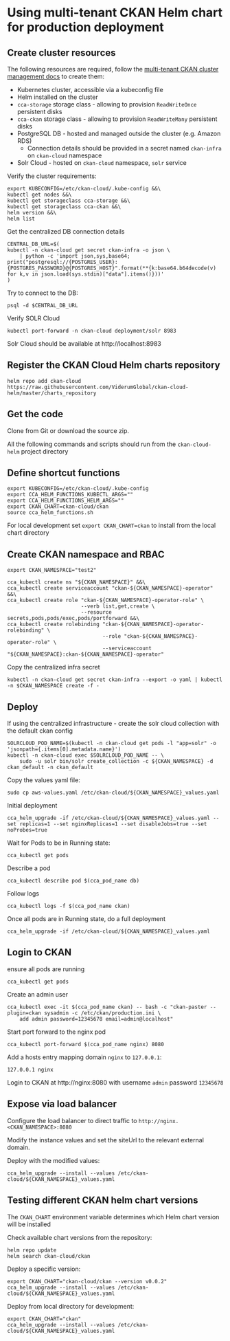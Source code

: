 # Using multi-tenant CKAN Helm chart for production deployment

## Create cluster resources

The following resources are required, follow the [multi-tenant CKAN cluster management docs](https://github.com/ViderumGlobal/ckan-cloud-cluster/blob/master/README.md) to create them:

* Kubernetes cluster, accessible via a kubeconfig file
* Helm installed on the cluster
* `cca-storage` storage class - allowing to provision `ReadWriteOnce` persistent disks
* `cca-ckan` storage class - allowing to provision `ReadWriteMany` persistent disks
* PostgreSQL DB - hosted and managed outside the cluster (e.g. Amazon RDS)
  * Connection details should be provided in a secret named `ckan-infra` on `ckan-cloud` namespace
* Solr Cloud - hosted on `ckan-cloud` namespace, `solr` service

Verify the cluster requirements:

```
export KUBECONFIG=/etc/ckan-cloud/.kube-config &&\
kubectl get nodes &&\
kubectl get storageclass cca-storage &&\
kubectl get storageclass cca-ckan &&\
helm version &&\
helm list
```

Get the centralized DB connection details

```
CENTRAL_DB_URL=$(
kubectl -n ckan-cloud get secret ckan-infra -o json \
    | python -c 'import json,sys,base64; print("postgresql://{POSTGRES_USER}:{POSTGRES_PASSWORD}@{POSTGRES_HOST}".format(**{k:base64.b64decode(v) for k,v in json.load(sys.stdin)["data"].items()}))'
)
```

Try to connect to the DB:

```
psql -d $CENTRAL_DB_URL
```

Verify SOLR Cloud

```
kubectl port-forward -n ckan-cloud deployment/solr 8983
```

Solr Cloud should be available at http://localhost:8983

## Register the CKAN Cloud Helm charts repository

```
helm repo add ckan-cloud https://raw.githubusercontent.com/ViderumGlobal/ckan-cloud-helm/master/charts_repository
```

## Get the code

Clone from Git or download the source zip.

All the following commands and scripts should run from the `ckan-cloud-helm` project directory

## Define shortcut functions

```
export KUBECONFIG=/etc/ckan-cloud/.kube-config
export CCA_HELM_FUNCTIONS_KUBECTL_ARGS=""
export CCA_HELM_FUNCTIONS_HELM_ARGS=""
export CKAN_CHART=ckan-cloud/ckan
source cca_helm_functions.sh
```

For local development set `export CKAN_CHART=ckan` to install from the local chart directory

## Create CKAN namespace and RBAC

```
export CKAN_NAMESPACE="test2"

cca_kubectl create ns "${CKAN_NAMESPACE}" &&\
cca_kubectl create serviceaccount "ckan-${CKAN_NAMESPACE}-operator" &&\
cca_kubectl create role "ckan-${CKAN_NAMESPACE}-operator-role" \
                        --verb list,get,create \
                        --resource secrets,pods,pods/exec,pods/portforward &&\
cca_kubectl create rolebinding "ckan-${CKAN_NAMESPACE}-operator-rolebinding" \
                               --role "ckan-${CKAN_NAMESPACE}-operator-role" \
                               --serviceaccount "${CKAN_NAMESPACE}:ckan-${CKAN_NAMESPACE}-operator"
```

Copy the centralized infra secret

```
kubectl -n ckan-cloud get secret ckan-infra --export -o yaml | kubectl -n $CKAN_NAMESPACE create -f -
```

## Deploy

If using the centralized infrastructure - create the solr cloud collection with the default ckan config

```
SOLRCLOUD_POD_NAME=$(kubectl -n ckan-cloud get pods -l "app=solr" -o 'jsonpath={.items[0].metadata.name}')
kubectl -n ckan-cloud exec $SOLRCLOUD_POD_NAME -- \
    sudo -u solr bin/solr create_collection -c ${CKAN_NAMESPACE} -d ckan_default -n ckan_default
```

Copy the values yaml file:

```
sudo cp aws-values.yaml /etc/ckan-cloud/${CKAN_NAMESPACE}_values.yaml
```

Initial deployment

```
cca_helm_upgrade -if /etc/ckan-cloud/${CKAN_NAMESPACE}_values.yaml --set replicas=1 --set nginxReplicas=1 --set disableJobs=true --set noProbes=true
```

Wait for Pods to be in Running state:

```
cca_kubectl get pods
```

Describe a pod

```
cca_kubectl describe pod $(cca_pod_name db)
```

Follow logs

```
cca_kubectl logs -f $(cca_pod_name ckan)
```

Once all pods are in Running state, do a full deployment

```
cca_helm_upgrade -if /etc/ckan-cloud/${CKAN_NAMESPACE}_values.yaml
```

## Login to CKAN

ensure all pods are running

```
cca_kubectl get pods
```

Create an admin user

```
cca_kubectl exec -it $(cca_pod_name ckan) -- bash -c "ckan-paster --plugin=ckan sysadmin -c /etc/ckan/production.ini \
    add admin password=12345678 email=admin@localhost"
```

Start port forward to the nginx pod

```
cca_kubectl port-forward $(cca_pod_name nginx) 8080
```

Add a hosts entry mapping domain `nginx` to `127.0.0.1`:

```
127.0.0.1 nginx
```

Login to CKAN at http://nginx:8080 with username `admin` password `12345678`

## Expose via load balancer

Configure the load balancer to direct traffic to `http://nginx.<CKAN_NAMESPACE>:8080`

Modify the instance values and set the siteUrl to the relevant external domain.

Deploy with the modified values:

```
cca_helm_upgrade --install --values /etc/ckan-cloud/${CKAN_NAMESPACE}_values.yaml
```

## Testing different CKAN helm chart versions

The `CKAN_CHART` environment variable determines which Helm chart version will be installed

Check available chart versions from the repository:

```
helm repo update
helm search ckan-cloud/ckan
```

Deploy a specific version:

```
export CKAN_CHART="ckan-cloud/ckan --version v0.0.2"
cca_helm_upgrade --install --values /etc/ckan-cloud/${CKAN_NAMESPACE}_values.yaml
```

Deploy from local directory for development:

```
export CKAN_CHART="ckan"
cca_helm_upgrade --install --values /etc/ckan-cloud/${CKAN_NAMESPACE}_values.yaml
```
